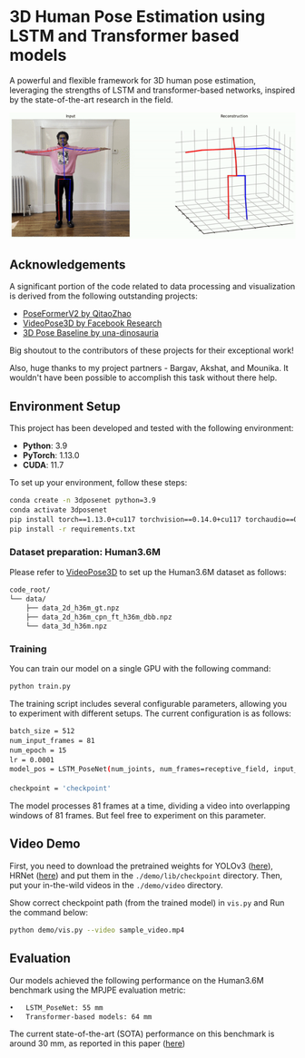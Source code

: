 # 3D Human Pose Estimation using LSTM and Transformer based models

A powerful and flexible framework for 3D human pose estimation, leveraging the strengths of LSTM and transformer-based networks, inspired by the state-of-the-art research in the field.

![Akshat's video](images/akshat_pose_est.gif)

## Acknowledgements

A significant portion of the code related to data processing and visualization is derived from the following outstanding projects:
- [PoseFormerV2 by QitaoZhao](https://github.com/QitaoZhao/PoseFormerV2)
- [VideoPose3D by Facebook Research](https://github.com/facebookresearch/VideoPose3D)
- [3D Pose Baseline by una-dinosauria](https://github.com/una-dinosauria/3d-pose-baseline)

Big shoutout to the contributors of these projects for their exceptional work!

Also, huge thanks to my project partners - Bargav, Akshat, and Mounika. It wouldn't have been possible to accomplish this task without there help.

## Environment Setup

This project has been developed and tested with the following environment:

- **Python**: 3.9
- **PyTorch**: 1.13.0
- **CUDA**: 11.7

To set up your environment, follow these steps:

```bash
conda create -n 3dposenet python=3.9
conda activate 3dposenet
pip install torch==1.13.0+cu117 torchvision==0.14.0+cu117 torchaudio==0.13.0 --extra-index-url https://download.pytorch.org/whl/cu117
pip install -r requirements.txt
```

### Dataset preparation: Human3.6M

Please refer to [VideoPose3D](https://github.com/facebookresearch/VideoPose3D) to set up the Human3.6M dataset as follows:

```
code_root/
└── data/
	├── data_2d_h36m_gt.npz
	├── data_2d_h36m_cpn_ft_h36m_dbb.npz
	└── data_3d_h36m.npz
```

### Training

You can train our model on a single GPU with the following command:

```bash
python train.py
```

The training script includes several configurable parameters, allowing you to experiment with different setups. The current configuration is as follows:


```bash
batch_size = 512
num_input_frames = 81
num_epoch = 15
lr = 0.0001
model_pos = LSTM_PoseNet(num_joints, num_frames=receptive_field, input_dim=2, output_dim=3)

checkpoint = 'checkpoint'

```

The model processes 81 frames at a time, dividing a video into overlapping windows of 81 frames. But feel free to experiment on this parameter.

## Video Demo

First, you need to download the pretrained weights for YOLOv3 ([here](https://drive.google.com/file/d/1YgA9riqm0xG2j72qhONi5oyiAxc98Y1N/view?usp=sharing)), HRNet ([here](https://drive.google.com/file/d/1YLShFgDJt2Cs9goDw9BmR-UzFVgX3lc8/view?usp=sharing)) and put them in the `./demo/lib/checkpoint` directory. Then, put your in-the-wild videos in the `./demo/video` directory. 

Show correct checkpoint path (from the trained model) in `vis.py` and Run the command below:

```bash
python demo/vis.py --video sample_video.mp4
```

## Evaluation

Our models achieved the following performance on the Human3.6M benchmark using the MPJPE evaluation metric:

	•	LSTM_PoseNet: 55 mm
	•	Transformer-based models: 64 mm


The current state-of-the-art (SOTA) performance on this benchmark is around 30 mm, as reported in this paper ([here](https://arxiv.org/pdf/2401.09836))





